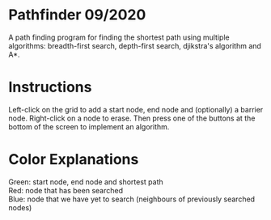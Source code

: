 # Pathfinder 09/2020
A path finding program for finding the shortest path using multiple algorithms: breadth-first search, depth-first search, djikstra's algorithm and A*.

# Instructions
Left-click on the grid to add a start node, end node and (optionally) a barrier node. Right-click on a node to erase. Then press one 
of the buttons at the bottom of the screen to implement an algorithm.

# Color Explanations
Green: start node, end node and shortest path <br/>
Red: node that has been searched <br/>
Blue: node that we have yet to search (neighbours of previously searched nodes) <br/>
